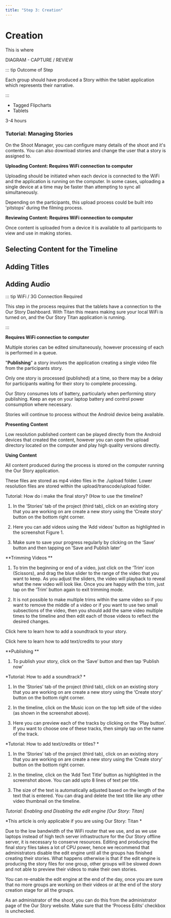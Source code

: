 ```yaml
---
title: "Step 3: Creation"
---
```


<ReadTime />

<Steps step="4"/>

# Creation

<Leader>

This is where 

DIAGRAM - CAPTURE / REVIEW

</Leader>

::: tip Outcome of Step

Each group should have produced a Story within the tablet application which represents their narrative.

:::

<Materials>

- Tagged Flipcharts
- Tablets

</Materials>

<TimeGuide>3-4 hours</TimeGuide>

<AdminRole title="Facilitator Task - Processing Stories">

### Tutorial: Managing Stories

On the Shoot Manager, you can configure many details of the shoot and it's contents. You can also download stories and change the user that a story is assigned to. 

**Uploading Content: Requires WiFi connection to computer**

Uploading should be initiated when each device is connected to the WiFi and the application is running on the computer. In some cases, uploading a single device at a time may be faster than attempting to sync all simultaneously.

Depending on the participants, this upload process could be built into 'pitstops' during the filming process.

**Reviewing Content: Requires WiFi connection to computer**

Once content is uploaded from a device it is available to all participants to view and use in making stories.

</AdminRole>

## Selecting Content for the Timeline

## Adding Titles

## Adding Audio


::: tip WiFi / 3G Connection Required

This step in the process requires that the tablets have a connection to the Our Story Dashboard. With Titan this means making sure your local WiFi is turned on, and the Our Story Titan application is running.

:::

**Requires WiFi connection to computer**

Multiple stories can be edited simultaneously, however processing of each is performed in a queue.

"**Publishing**" a story involves the application creating a single video file from the participants story.

Only one story is processed (published) at a time, so there may be a delay for participants waiting for their story to complete processing.

Our Story consumes lots of battery, particularly when performing story publishing. Keep an eye on your laptop battery and control power consumption where necessary.

Stories will continue to process without the Android device being available.

**Presenting Content**

Low resolution published content can be played directly from the Android devices that created the content, however you can open the upload directory located on the computer and play high quality versions directly.

**Using Content**

All content produced during the process is stored on the computer running the Our Story application.

These files are stored as mp4 video files in the ./upload folder. Lower resolution files are stored within the upload/transcode/upload folder.

Tutorial: How do i make the final story? (How to use the timeline? 

1. In the ‘Stories’ tab of the project (third tab), click on an existing story that you are working on are create a new story using the ‘Create story’ button on the bottom right corner. 

2. Here you can add videos using the ‘Add videos’ button as highlighted in the screenshot Figure 1. 

3. Make sure to save your progress regularly by clicking on the ‘Save’ button and then tapping on ‘Save and Publish later’

**Trimming Videos **

1. To trim the beginning or end of a video, just click on the ‘Trim’ icon (Scissors), and drag the blue slider to the range of the video that you want to keep. As you adjust the sliders, the video will playback to reveal what the new video will look like. Once you are happy with the trim, just tap on the ‘Trim’ button again to exit trimming mode. 

2. It is not possible to make multiple trims within the same video so if you want to remove the middle of a video or if you want to use two small subsections of the video, then you should add the same video multiple times to the timeline and then edit each of those videos to reflect the desired changes. 

Click here to learn how to add a soundtrack to your story. 

Click here to learn how to add text/credits to your story

**Publishing **

1. To publish your story, click on the ‘Save’ button and then tap ‘Publish now’

*Tutorial: How to add a soundtrack? *

1. In the ‘Stories’ tab of the project (third tab), click on an existing story that you are working on are create a new story using the ‘Create story’ button on the bottom right corner. 

2. In the timeline, click on the Music icon on the top left side of the video (as shown in the screenshot above). 

3. Here you can preview each of the tracks by clicking on the ‘Play button’. If you want to choose one of these tracks, then simply tap on the name of the track.  

*Tutorial: How to add text/credits or titles? *

1. In the ‘Stories’ tab of the project (third tab), click on an existing story that you are working on are create a new story using the ‘Create story’ button on the bottom right corner. 

2. In the timeline, click on the ‘Add Text Title’ button as highlighted in the screenshot above. You can add upto 8 lines of text per title. 

3. The size of the text is automatically adjusted based on the length of the text that is entered. You can drag and delete the text title like any other video thumbnail on the timeline. 

*Tutorial: Enabling and Disabling the edit engine [Our Story: Titan]*

*This article is only applicable if you are using Our Story: Titan *

Due to the low bandwidth of the WiFi router that we use, and as we use laptops instead of high tech server infrastructure for the Our Story offline server, it is necessary to conserve resources. Editing and producing the final story files takes a lot of CPU power, hence we recommend that administrators disable the edit engine until all the groups has finished creating their stories. What happens otherwise is that if the edit engine is producing the story files for one group, other groups will be slowed down and not able to preview their videos to make their own stories. 

You can re-enable the edit engine at the end of the day, once you are sure that no more groups are working on their videos or at the end of the story creation stage for all the groups. 

As an administrator of the shoot, you can do this from the administrator page of the Our Story website. Make sure that  the ‘Process Edits’ checkbox is unchecked. 